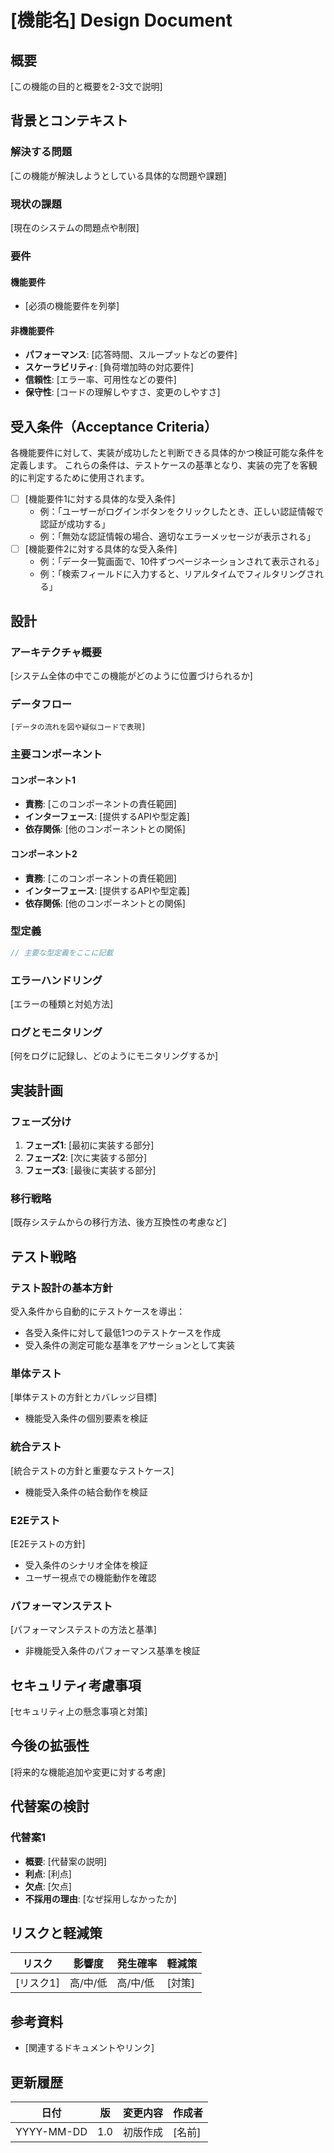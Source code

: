 # [機能名] Design Document

## 概要

[この機能の目的と概要を2-3文で説明]

## 背景とコンテキスト

### 解決する問題

[この機能が解決しようとしている具体的な問題や課題]

### 現状の課題

[現在のシステムの問題点や制限]

### 要件

#### 機能要件

- [必須の機能要件を列挙]

#### 非機能要件

- **パフォーマンス**: [応答時間、スループットなどの要件]
- **スケーラビリティ**: [負荷増加時の対応要件]
- **信頼性**: [エラー率、可用性などの要件]
- **保守性**: [コードの理解しやすさ、変更のしやすさ]

## 受入条件（Acceptance Criteria）

各機能要件に対して、実装が成功したと判断できる具体的かつ検証可能な条件を定義します。
これらの条件は、テストケースの基準となり、実装の完了を客観的に判定するために使用されます。

- [ ] [機能要件1に対する具体的な受入条件]
  - 例：「ユーザーがログインボタンをクリックしたとき、正しい認証情報で認証が成功する」
  - 例：「無効な認証情報の場合、適切なエラーメッセージが表示される」
- [ ] [機能要件2に対する具体的な受入条件]
  - 例：「データ一覧画面で、10件ずつページネーションされて表示される」
  - 例：「検索フィールドに入力すると、リアルタイムでフィルタリングされる」

## 設計

### アーキテクチャ概要

[システム全体の中でこの機能がどのように位置づけられるか]

### データフロー

```
[データの流れを図や疑似コードで表現]
```

### 主要コンポーネント

#### コンポーネント1

- **責務**: [このコンポーネントの責任範囲]
- **インターフェース**: [提供するAPIや型定義]
- **依存関係**: [他のコンポーネントとの関係]

#### コンポーネント2

- **責務**: [このコンポーネントの責任範囲]
- **インターフェース**: [提供するAPIや型定義]
- **依存関係**: [他のコンポーネントとの関係]

### 型定義

```typescript
// 主要な型定義をここに記載
```

### エラーハンドリング

[エラーの種類と対処方法]

### ログとモニタリング

[何をログに記録し、どのようにモニタリングするか]

## 実装計画

### フェーズ分け

1. **フェーズ1**: [最初に実装する部分]
2. **フェーズ2**: [次に実装する部分]
3. **フェーズ3**: [最後に実装する部分]

### 移行戦略

[既存システムからの移行方法、後方互換性の考慮など]

## テスト戦略

### テスト設計の基本方針

受入条件から自動的にテストケースを導出：
- 各受入条件に対して最低1つのテストケースを作成
- 受入条件の測定可能な基準をアサーションとして実装

### 単体テスト

[単体テストの方針とカバレッジ目標]
- 機能受入条件の個別要素を検証

### 統合テスト

[統合テストの方針と重要なテストケース]
- 機能受入条件の結合動作を検証

### E2Eテスト

[E2Eテストの方針]
- 受入条件のシナリオ全体を検証
- ユーザー視点での機能動作を確認

### パフォーマンステスト

[パフォーマンステストの方法と基準]
- 非機能受入条件のパフォーマンス基準を検証

## セキュリティ考慮事項

[セキュリティ上の懸念事項と対策]

## 今後の拡張性

[将来的な機能追加や変更に対する考慮]

## 代替案の検討

### 代替案1

- **概要**: [代替案の説明]
- **利点**: [利点]
- **欠点**: [欠点]
- **不採用の理由**: [なぜ採用しなかったか]

## リスクと軽減策

| リスク | 影響度 | 発生確率 | 軽減策 |
|--------|--------|----------|--------|
| [リスク1] | 高/中/低 | 高/中/低 | [対策] |

## 参考資料

- [関連するドキュメントやリンク]

## 更新履歴

| 日付 | 版 | 変更内容 | 作成者 |
|------|-----|----------|--------|
| YYYY-MM-DD | 1.0 | 初版作成 | [名前] |